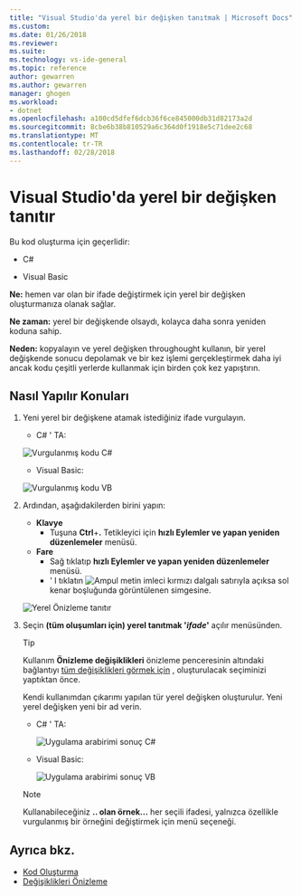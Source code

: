 ```yaml
---
title: "Visual Studio'da yerel bir değişken tanıtmak | Microsoft Docs"
ms.custom: 
ms.date: 01/26/2018
ms.reviewer: 
ms.suite: 
ms.technology: vs-ide-general
ms.topic: reference
author: gewarren
ms.author: gewarren
manager: ghogen
ms.workload:
- dotnet
ms.openlocfilehash: a100cd5dfef6dcb36f6ce845000db31d82173a2d
ms.sourcegitcommit: 8cbe6b38b810529a6c364d0f1918e5c71dee2c68
ms.translationtype: MT
ms.contentlocale: tr-TR
ms.lasthandoff: 02/28/2018
---
```

# <a name="introduce-a-local-variable-in-visual-studio"></a>Visual Studio'da yerel bir değişken tanıtır

Bu kod oluşturma için geçerlidir:

- C#

- Visual Basic

**Ne:** hemen var olan bir ifade değiştirmek için yerel bir değişken oluşturmanıza olanak sağlar.

**Ne zaman:** yerel bir değişkende olsaydı, kolayca daha sonra yeniden koduna sahip.

**Neden:** kopyalayın ve yerel değişken throughought kullanın, bir yerel değişkende sonucu depolamak ve bir kez işlemi gerçekleştirmek daha iyi ancak kodu çeşitli yerlerde kullanmak için birden çok kez yapıştırın.

## <a name="how-to"></a>Nasıl Yapılır Konuları

1. Yeni yerel bir değişkene atamak istediğiniz ifade vurgulayın.

   - C# ' TA:

    ![Vurgulanmış kodu C#](media/local-highlight-cs.png)

   - Visual Basic:

    ![Vurgulanmış kodu VB](media/local-highlight-vb.png)

1. Ardından, aşağıdakilerden birini yapın:

   - **Klavye**
     - Tuşuna **Ctrl**+**.** Tetikleyici için **hızlı Eylemler ve yapan yeniden düzenlemeler** menüsü.
   - **Fare**
     - Sağ tıklatıp **hızlı Eylemler ve yapan yeniden düzenlemeler** menüsü.
     - ' I tıklatın ![Ampul](media/bulb-cs.png) metin imleci kırmızı dalgalı satırıyla açıksa sol kenar boşluğunda görüntülenen simgesine.

   ![Yerel Önizleme tanıtır](media/local-preview-cs.png)

1. Seçin **(tüm oluşumları için) yerel tanıtmak '*ifade*'** açılır menüsünden.

   > [!TIP]
   > Kullanım **Önizleme değişiklikleri** önizleme penceresinin altındaki bağlantıyı [tüm değişiklikleri görmek için](../../ide/preview-changes.md) , oluşturulacak seçiminizi yaptıktan önce.

   Kendi kullanımdan çıkarımı yapılan tür yerel değişken oluşturulur. Yeni yerel değişken yeni bir ad verin.

   - C# ' TA:

      ![Uygulama arabirimi sonuç C#](media/local-result-cs.png)

   - Visual Basic:

      ![Uygulama arabirimi sonuç VB](media/local-result-vb.png)

   > [!NOTE]
   > Kullanabileceğiniz **.. olan örnek...**  her seçili ifadesi, yalnızca özellikle vurgulanmış bir örneğini değiştirmek için menü seçeneği.

## <a name="see-also"></a>Ayrıca bkz.

- [Kod Oluşturma](../code-generation-in-visual-studio.md)
- [Değişiklikleri Önizleme](../../ide/preview-changes.md)
